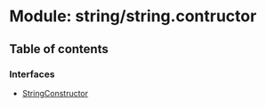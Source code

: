 # Module: string/string.contructor

## Table of contents

### Interfaces

- [StringConstructor](../wiki/string.string.contructor.StringConstructor)
